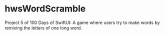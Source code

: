 # hwsWordScramble
Project 5 of 100 Days of SwiftUI: A game where users try to make words by remixing the letters of one long word.
